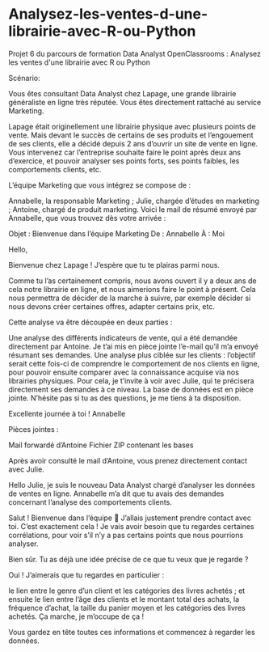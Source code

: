 # Analysez-les-ventes-d-une-librairie-avec-R-ou-Python
Projet 6 du parcours de formation Data Analyst OpenClassrooms : Analysez les ventes d'une librairie avec R ou Python





Scénario:

Vous êtes consultant Data Analyst chez Lapage, une grande librairie généraliste en ligne très réputée. Vous êtes directement rattaché au service Marketing.


Lapage était originellement une librairie physique avec plusieurs points de vente. Mais devant le succès de certains de ses produits et l’engouement de ses clients, elle a décidé depuis 2 ans d’ouvrir un site de vente en ligne. Vous intervenez car l’entreprise souhaite faire le point après deux ans d’exercice, et pouvoir analyser ses points forts, ses points faibles, les comportements clients, etc.

L’équipe Marketing que vous intégrez se compose de : 

Annabelle, la responsable Marketing ;
Julie, chargée d’études en marketing ;
Antoine, chargé de produit marketing.
Voici le mail de résumé envoyé par Annabelle, que vous trouvez dès votre arrivée :

 

Objet : Bienvenue dans l’équipe Marketing
De : Annabelle
À : Moi

Hello,

Bienvenue chez Lapage ! J’espère que tu te plairas parmi nous.

Comme tu l’as certainement compris, nous avons ouvert il y a deux ans de cela notre librairie en ligne, et nous aimerions faire le point à présent. Cela nous permettra de décider de la marche à suivre, par exemple décider si nous devons créer certaines offres, adapter certains prix, etc.

Cette analyse va être découpée en deux parties :

Une analyse des différents indicateurs de vente, qui a été demandée directement par Antoine. Je t’ai mis en pièce jointe l’e-mail qu’il m’a envoyé résumant ses demandes.
Une analyse plus ciblée sur les clients : l’objectif serait cette fois-ci de comprendre le comportement de nos clients en ligne, pour pouvoir ensuite comparer avec la connaissance acquise via nos librairies physiques. Pour cela, je t’invite à voir avec Julie, qui te précisera directement ses demandes à ce niveau.
La base de données est en pièce jointe. N’hésite pas si tu as des questions, je me tiens à ta disposition.

Excellente journée à toi !
Annabelle

Pièces jointes :

Mail forwardé d’Antoine
Fichier ZIP contenant les bases
 

Après avoir consulté le mail d’Antoine, vous prenez directement contact avec Julie.

Hello Julie, je suis le nouveau Data Analyst chargé d’analyser les données de ventes en ligne. Annabelle m’a dit que tu avais des demandes concernant l’analyse des comportements clients.

Salut ! Bienvenue dans l’équipe 🙂 J’allais justement prendre contact avec toi. C’est exactement cela ! Je vais avoir besoin que tu regardes certaines corrélations, pour voir s’il n’y a pas certains points que nous pourrions analyser.

Bien sûr. Tu as déjà une idée précise de ce que tu veux que je regarde ?

Oui ! J’aimerais que tu regardes en particulier : 

le lien entre le genre d’un client et les catégories des livres achetés ;
et ensuite le lien entre l’âge des clients et le montant total des achats, la fréquence d’achat, la taille du panier moyen et les catégories des livres achetés.
Ça marche, je m’occupe de ça !



Vous gardez en tête toutes ces informations et commencez à regarder les données. 
